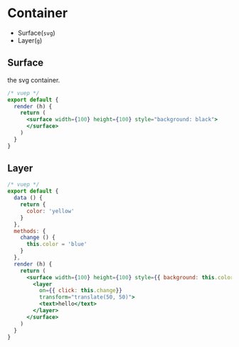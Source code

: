 # Container

- Surface(`svg`)
- Layer(`g`)

## Surface

the svg container.

```jsx
/* vuep */
export default {
  render (h) {
    return (
      <surface width={100} height={100} style="background: black">
      </surface>
    )
  }
}
```

## Layer

```jsx
/* vuep */
export default {
  data () {
    return {
      color: 'yellow'
    }
  },
  methods: {
    change () {
      this.color = 'blue'
    }
  },
  render (h) {
    return (
      <surface width={100} height={100} style={{ background: this.color }}>
        <layer
          on={{ click: this.change}}
          transform="translate(50, 50)">
          <text>hello</text>
        </layer>
      </surface>
    )
  }
}
```
